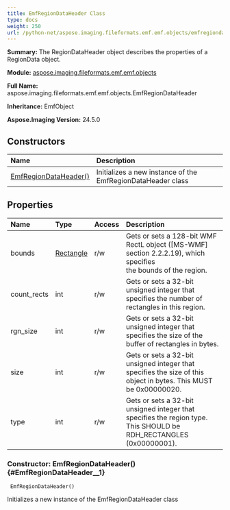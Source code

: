 ```yaml
---
title: EmfRegionDataHeader Class
type: docs
weight: 250
url: /python-net/aspose.imaging.fileformats.emf.emf.objects/emfregiondataheader/
---
```


**Summary:** The RegionDataHeader object describes the properties of a RegionData object.

**Module:** [aspose.imaging.fileformats.emf.emf.objects](/imaging/python-net/aspose.imaging.fileformats.emf.emf.objects/)

**Full Name:** aspose.imaging.fileformats.emf.emf.objects.EmfRegionDataHeader

**Inheritance:** EmfObject

**Aspose.Imaging Version:** 24.5.0

## **Constructors**
| **Name** | **Description** |
| :- | :- |
| [EmfRegionDataHeader()](#EmfRegionDataHeader__1) | Initializes a new instance of the EmfRegionDataHeader class |
## **Properties**
| **Name** | **Type** | **Access** | **Description** |
| :- | :- | :- | :- |
| bounds | [Rectangle](/imaging/python-net/aspose.imaging/rectangle) | r/w | Gets or sets a 128-bit WMF RectL object ([MS-WMF] section 2.2.2.19), which specifies <br/>            the bounds of the region. |
| count_rects | int | r/w | Gets or sets a 32-bit unsigned integer that specifies the number of rectangles in this region. |
| rgn_size | int | r/w | Gets or sets a 32-bit unsigned integer that specifies the size of the buffer of rectangles in bytes. |
| size | int | r/w | Gets or sets a 32-bit unsigned integer that specifies the size of this object in bytes. This MUST be 0x00000020. |
| type | int | r/w | Gets or sets a 32-bit unsigned integer that specifies the region type. This SHOULD be <br/>            RDH_RECTANGLES (0x00000001). |


### Constructor: EmfRegionDataHeader() {#EmfRegionDataHeader__1}


```
 EmfRegionDataHeader() 
```

Initializes a new instance of the EmfRegionDataHeader class

